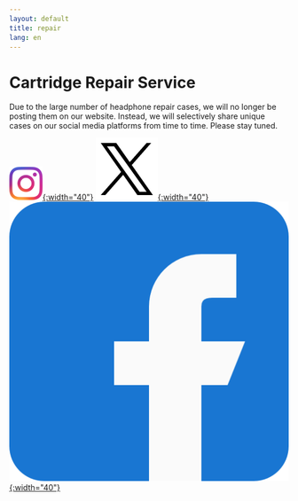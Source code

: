 ```yaml
---
layout: default
title: repair
lang: en
---
```


# Cartridge Repair Service

Due to the large number of headphone repair cases, we will no longer be posting them on our website. Instead, we will selectively share unique cases on our social media platforms from time to time. Please stay tuned.

[![Instagram](/assets/social-media/ic-ig.png){:width="40"}](https://www.instagram.com/ultimatecartridge?igsh=MWlxeTA3YTY5bmhhYg==)
[![X](/assets/social-media/ic-x.png){:width="40"}](https://x.com/Ultimatear28930?t=fMOBVFvatHWM5GKmqOJfKQ&s=09)
[![Facebook](/assets/social-media/ic-fb.png){:width="40"}](https://www.facebook.com/share/1EpQQyXCqW/)

